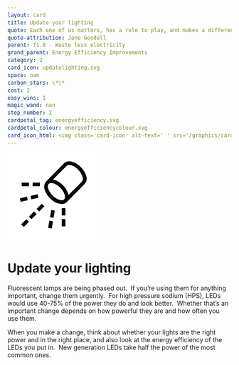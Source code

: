 ```yaml
---
layout: card
title: Update your lighting
quote: Each one of us matters, has a role to play, and makes a difference. Each one of us must take responsibility for our own lives, and above all, show respect and love for living things around us, especially each other.
quote-attribution: Jane Goodall
parent: T1.8 - Waste less electricity
grand_parent: Energy Efficiency Improvements 
category: 2
card_icon: updatelighting.svg
space: nan
carbon_stars: \*\*
cost: 2
easy_wins: 1
magic_wand: nan
step_number: 2
cardpetal_tag: energyefficiency.svg
cardpetal_colour: energyefficiencycolour.svg
card_icon_html: <img class='card-icon' alt-text=' ' src='/graphics/card_icons/updatelighting.svg'>
---
```


<img class='card-icon' alt-text=' ' src='/graphics/card_icons/updatelighting.svg'>
<h1>Update your lighting</h1>

<p>Fluorescent lamps are being phased out.  If you’re using them for anything important, change them urgently.  For high pressure sodium (HPS), LEDs would use 40-75% of the power they do and look better.  Whether that’s an important change depends on how powerful they are and how often you use them. </p><p>When you make a change, think about whether your lights are the right power and in the right place, and also look at the energy efficiency of the LEDs you put in.  New generation LEDs take half the power of the most common ones.  </p> 

